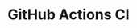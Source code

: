 # GitHub Actions CI



















































































































































































































































































































































































































































































































































































































































































































































































































































































































































































































































































































































































































































































































































































































































